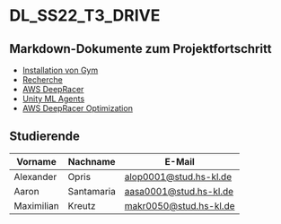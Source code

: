 # DL_SS22_T3_DRIVE

## Markdown-Dokumente zum Projektfortschritt

- [Installation von Gym](./docs/0_Install_Gym.md)
- [Recherche](./docs/0_Research.md)
- [AWS DeepRacer](./docs/1_AWS_DeepRacer.md)
- [Unity ML Agents](./docs/2_Unity_ML_Agents.md)
- [AWS DeepRacer Optimization](./docs/3_AWS_DeepRacer_Optimization.md)

## Studierende

| **Vorname** | **Nachname** | **E-Mail**           |
------------- | ------------ | -------------------- |
|Alexander    |Opris         |alop0001@stud.hs-kl.de|
|Aaron        |Santamaria    |aasa0001@stud.hs-kl.de|
|Maximilian   |Kreutz        |makr0050@stud.hs-kl.de|

